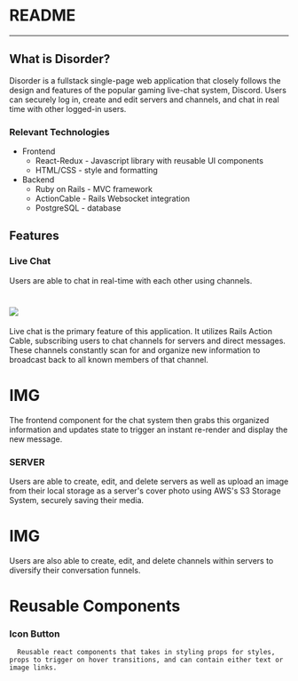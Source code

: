 # README
***
## What is Disorder?

Disorder is a fullstack single-page web application that closely follows the design and features of the popular gaming live-chat system, Discord. Users can securely log in, create and edit servers and channels, and chat in real time with other logged-in users.

### Relevant Technologies
* Frontend
  * React-Redux - Javascript library with reusable UI components
  * HTML/CSS - style and formatting
* Backend
  * Ruby on Rails - MVC framework
  * ActionCable - Rails Websocket integration
  * PostgreSQL - database
  
## Features
  ### Live Chat 
Users are able to chat in real-time with each other using channels.
# ![](messages.gif)
Live chat is the primary feature of this application. It utilizes Rails Action Cable, subscribing users to chat channels for servers and direct messages. These channels constantly scan for and organize new information to broadcast back to all known members of that channel.
# IMG
The frontend component for the chat system then grabs this organized information and updates state to trigger an instant re-render and display the new message.
  ### SERVER
  Users are able to create, edit, and delete servers as well as upload an image from their local storage as a server's cover photo using AWS's S3 Storage System, securely saving their media.
# IMG
Users are also able to create, edit, and delete channels within servers to diversify their conversation funnels.
# Reusable Components 
   ### Icon Button
      Reusable react components that takes in styling props for styles, props to trigger on hover transitions, and can contain either text or image links.